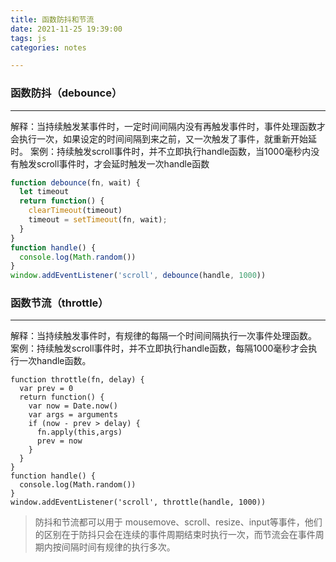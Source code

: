 ```yaml
---
title: 函数防抖和节流
date: 2021-11-25 19:39:00
tags: js
categories: notes 

---
```




### 函数防抖（debounce）

------

解释：当持续触发某事件时，一定时间间隔内没有再触发事件时，事件处理函数才会执行一次，如果设定的时间间隔到来之前，又一次触发了事件，就重新开始延时。
 案例：持续触发scroll事件时，并不立即执行handle函数，当1000毫秒内没有触发scroll事件时，才会延时触发一次handle函数

```javascript
function debounce(fn, wait) {
  let timeout
  return function() {
    clearTimeout(timeout)     
    timeout = setTimeout(fn, wait);
  }
}
function handle() {   
  console.log(Math.random())
}
window.addEventListener('scroll', debounce(handle, 1000))

```

### 函数节流（throttle）

------

解释：当持续触发事件时，有规律的每隔一个时间间隔执行一次事件处理函数。
案例：持续触发scroll事件时，并不立即执行handle函数，每隔1000毫秒才会执行一次handle函数。

```
function throttle(fn, delay) { 
  var prev = 0        
  return function() {               
    var now = Date.now()
    var args = arguments
    if (now - prev > delay) {                   
      fn.apply(this,args)                
      prev = now          
    }         
  }       
}       
function handle() {           
  console.log(Math.random())      
}
window.addEventListener('scroll', throttle(handle, 1000))

```

> 防抖和节流都可以用于 mousemove、scroll、resize、input等事件，他们的区别在于防抖只会在连续的事件周期结束时执行一次，而节流会在事件周期内按间隔时间有规律的执行多次。

